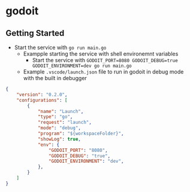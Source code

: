 # godoit

## Getting Started

- Start the service with `go run main.go`
    - Exampple starting the service with shell environemnt variables
        - Start the service with `GODOIT_PORT=8080 GODOIT_DEBUG=true GODOIT_ENVIRONMENT=dev go run main.go`
    - Example `.vscode/launch.json` file to run in godoit in debug mode with the built in debugger

```JSON
{
    "version": "0.2.0",
    "configurations": [
        {
            "name": "Launch",
            "type": "go",
            "request": "launch", 
            "mode": "debug",
            "program": "${workspaceFolder}",
            "showLog": true,
            "env": {
                "GODOIT_PORT": "8080",
                "GODOIT_DEBUG": "true",
                "GODOIT_ENVIRONMENT": "dev",
            },
        }
    ]
}
```